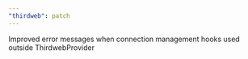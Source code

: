 ```yaml
---
"thirdweb": patch
---
```


Improved error messages when connection management hooks used outside ThirdwebProvider
